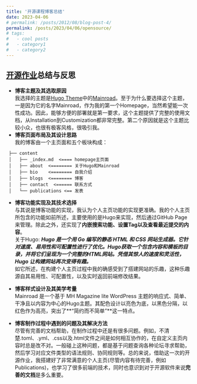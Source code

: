 ```yaml
---
title: '开源课程博客总结'
date: 2023-04-06
# permalink: /posts/2012/08/blog-post-4/
permalink: /posts/2023/04/06/opensource/
# tags:
#   - cool posts
#   - category1
#   - category2
---
```


## [开源作业](https://github.com/X-lab2017/oss101/issues/33)总结与反思


- **博客主题及其选取原因**  
我选择的主题是[Hugo Theme](https://themes.gohugo.io/)中的[Mainroad](https://themes.gohugo.io/themes/mainroad/)。至于为什么要选择这个主题，一是因为它的名字Mainroad，作为我的第一个Homepage，当然希望能一次性成功。因此，能够方便的部署就是第一要求，这个主题提供了完整的使用文档，从Installation到Customization都非常完整。第二个原因就是这个主题比较小众，也很有极客风格，很吸引我。
- **博客页面布局及其设计思路**  
我的博客由一个主页面和五个板块构成：
```
 ├── content
 │   ├── _index.md  <==== homepage主页面
 │   ├── about  <======== 关于Hugo和Mainroad
 │   ├── bio    <======== 自我介绍
 │   ├── blogs  <======== 博客
 │   ├── contact  <====== 联系方式
 │   └── publications <== 发表
```
- **博客功能实现及其技术选择**  
与其说是博客功能的实现，我认为个人主页功能的实现更准确。我的个人主页所包含的功能如前所述，主要使用的是Hugo来实现，然后通过GitHub Page来管理。除此之外，还实现了**内嵌搜索功能、设置Tag以及查看最近提交的内容**。  
关于Hugo: ***Hugo 是一个用 Go 编写的静态 HTML 和 CSS 网站生成器。它针对速度、易用性和可配置性进行了优化。Hugo获取一个包含内容和模板的目录，并将它们呈现为一个完整的HTML网站。凭借其惊人的速度和灵活性，Hugo 让构建网站再次变得有趣。***  
如它所述，在构建个人主页过程中我的确感受到了搭建网站的乐趣，这种乐趣源自其易用性、可配置性，以及实时返回前端修改结果。

- **博客样式设计及其美学考量**  
Mainroad 是一个基于 MH Magazine lite WordPress 主题的响应式、简单、干净且以内容为中心的Hugo主题。其配色设计以亮色为底，以黑色分隔，以红色作为高亮，突出了**“简约而不简单”**这一特点。
- **博客制作过程中遇到的问题及其解决方法**  
尽管有完善的文档帮助，在制作过程中还是有很多问题。例如，不清楚.toml、.yml、.css以及.html文件之间是如何相互协作的，在自定义主页内容时总是改不对。一般碰上这种问题，都是基于问题查询各种论坛寻求帮助，然后学习对应文件类型的语法规则、协同规则等。总的来说，借助这一次的开源作业，我搭建好了非常满意的个人主页(尽管内容有待完善，例如Publications)，也学习了很多前端的技术，同时也意识到对于开源软件来说**完善的文档**是多么重要。